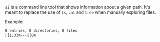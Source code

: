 `si` is a command line tool that shows information about a given path. It's
meant to replace the use of `ls`, `cat` and `tree` when manually exploring
files.

Example:
``` bash
0 entries, 0 directories, 0 files
[1;33m---[0m

```
